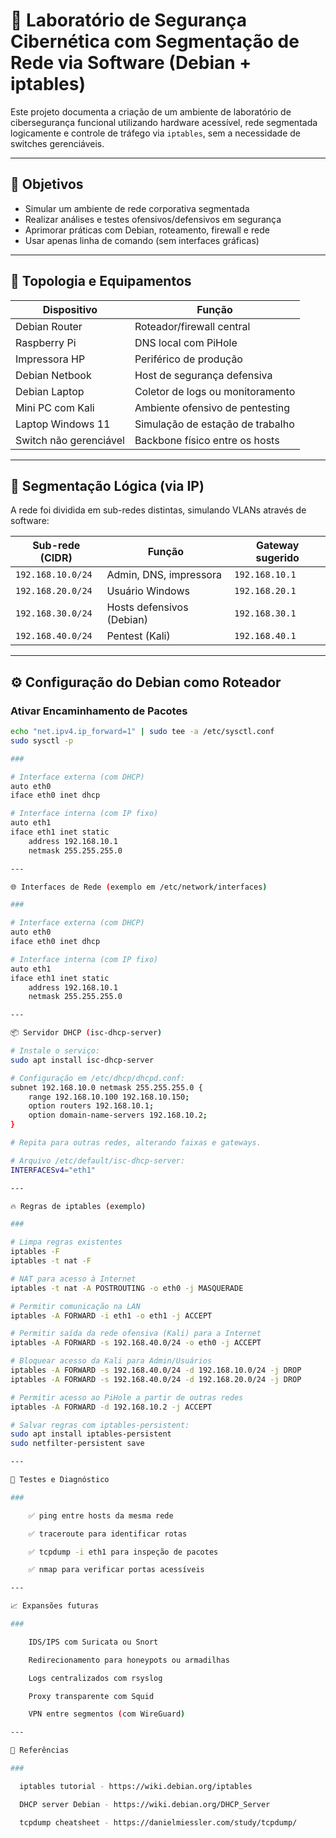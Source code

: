 # 🧠 Laboratório de Segurança Cibernética com Segmentação de Rede via Software (Debian + iptables)

Este projeto documenta a criação de um ambiente de laboratório de cibersegurança funcional utilizando hardware acessível, rede segmentada logicamente e controle de tráfego via `iptables`, sem a necessidade de switches gerenciáveis.

---

## 📌 Objetivos

- Simular um ambiente de rede corporativa segmentada
- Realizar análises e testes ofensivos/defensivos em segurança
- Aprimorar práticas com Debian, roteamento, firewall e rede
- Usar apenas linha de comando (sem interfaces gráficas)

---

## 🧱 Topologia e Equipamentos

| Dispositivo         | Função                           |
|---------------------|----------------------------------|
| Debian Router        | Roteador/firewall central       |
| Raspberry Pi         | DNS local com PiHole            |
| Impressora HP        | Periférico de produção          |
| Debian Netbook       | Host de segurança defensiva     |
| Debian Laptop        | Coletor de logs ou monitoramento|
| Mini PC com Kali     | Ambiente ofensivo de pentesting |
| Laptop Windows 11    | Simulação de estação de trabalho|
| Switch não gerenciável | Backbone físico entre os hosts |

---

## 🧩 Segmentação Lógica (via IP)

A rede foi dividida em sub-redes distintas, simulando VLANs através de software:

| Sub-rede (CIDR)     | Função                       | Gateway sugerido   |
|---------------------|------------------------------|--------------------|
| `192.168.10.0/24`   | Admin, DNS, impressora        | `192.168.10.1`     |
| `192.168.20.0/24`   | Usuário Windows               | `192.168.20.1`     |
| `192.168.30.0/24`   | Hosts defensivos (Debian)     | `192.168.30.1`     |
| `192.168.40.0/24`   | Pentest (Kali)                | `192.168.40.1`     |

---

## ⚙️ Configuração do Debian como Roteador

### Ativar Encaminhamento de Pacotes

```bash
echo "net.ipv4.ip_forward=1" | sudo tee -a /etc/sysctl.conf
sudo sysctl -p

###

# Interface externa (com DHCP)
auto eth0
iface eth0 inet dhcp

# Interface interna (com IP fixo)
auto eth1
iface eth1 inet static
    address 192.168.10.1
    netmask 255.255.255.0

---

🌐 Interfaces de Rede (exemplo em /etc/network/interfaces)

###

# Interface externa (com DHCP)
auto eth0
iface eth0 inet dhcp

# Interface interna (com IP fixo)
auto eth1
iface eth1 inet static
    address 192.168.10.1
    netmask 255.255.255.0

---

📦 Servidor DHCP (isc-dhcp-server)

# Instale o serviço:
sudo apt install isc-dhcp-server

# Configuração em /etc/dhcp/dhcpd.conf:
subnet 192.168.10.0 netmask 255.255.255.0 {
    range 192.168.10.100 192.168.10.150;
    option routers 192.168.10.1;
    option domain-name-servers 192.168.10.2;
}

# Repita para outras redes, alterando faixas e gateways.

# Arquivo /etc/default/isc-dhcp-server:
INTERFACESv4="eth1"

---

🔥 Regras de iptables (exemplo)

###

# Limpa regras existentes
iptables -F
iptables -t nat -F

# NAT para acesso à Internet
iptables -t nat -A POSTROUTING -o eth0 -j MASQUERADE

# Permitir comunicação na LAN
iptables -A FORWARD -i eth1 -o eth1 -j ACCEPT

# Permitir saída da rede ofensiva (Kali) para a Internet
iptables -A FORWARD -s 192.168.40.0/24 -o eth0 -j ACCEPT

# Bloquear acesso da Kali para Admin/Usuários
iptables -A FORWARD -s 192.168.40.0/24 -d 192.168.10.0/24 -j DROP
iptables -A FORWARD -s 192.168.40.0/24 -d 192.168.20.0/24 -j DROP

# Permitir acesso ao PiHole a partir de outras redes
iptables -A FORWARD -d 192.168.10.2 -j ACCEPT

# Salvar regras com iptables-persistent:
sudo apt install iptables-persistent
sudo netfilter-persistent save

---

🔬 Testes e Diagnóstico

###

    ✅ ping entre hosts da mesma rede

    ✅ traceroute para identificar rotas

    ✅ tcpdump -i eth1 para inspeção de pacotes

    ✅ nmap para verificar portas acessíveis

---

📈 Expansões futuras

###

    IDS/IPS com Suricata ou Snort

    Redirecionamento para honeypots ou armadilhas

    Logs centralizados com rsyslog

    Proxy transparente com Squid

    VPN entre segmentos (com WireGuard)

---

📎 Referências

###

  iptables tutorial - https://wiki.debian.org/iptables

  DHCP server Debian - https://wiki.debian.org/DHCP_Server

  tcpdump cheatsheet - https://danielmiessler.com/study/tcpdump/




